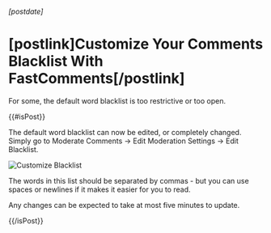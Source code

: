 ###### [postdate]
# [postlink]Customize Your Comments Blacklist With FastComments[/postlink]

For some, the default word blacklist is too restrictive or too open.

{{#isPost}}

The default word blacklist can now be edited, or completely changed. Simply go to Moderate Comments -> Edit Moderation Settings -> Edit Blacklist.

<img 
    data-src="images/fc-customize-blacklist.png"
    alt="Customize Blacklist"
    title="Customize Blacklist"
    class='lozad' />

The words in this list should be separated by commas - but you can use spaces or newlines if it makes it easier for you to read.

Any changes can be expected to take at most five minutes to update.

{{/isPost}}
